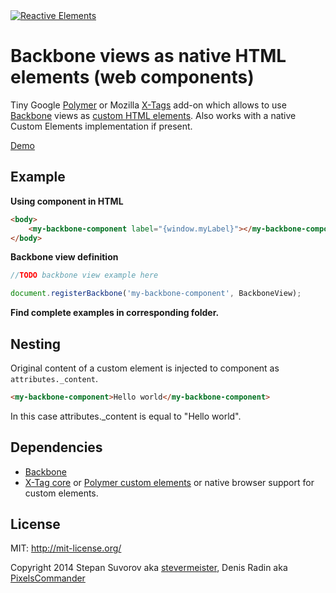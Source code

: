 <a href="http://pixelscommander.com/polygon/backbone-elements/demo/#.U0LMA62Sy7o">
    <img alt="Reactive Elements" src="http://pixelscommander.com/polygon/backbone-elements/assets/backbone-elements-logo-small.png"/>
</a>

Backbone views as native HTML elements (web components)
=======================================================

Tiny Google [Polymer](http://polymer-project.org) or Mozilla [X-Tags](http://www.x-tags.org/) add-on which allows to use [Backbone](https://github.com/jashkenas/backbone/) views as [custom HTML elements](http://w3c.github.io/webcomponents/spec/custom/). Also works with a native Custom Elements implementation if present.

[Demo](http://pixelscommander.com/polygon/backbone-elements/demo/)

Example
-------

**Using component in HTML**

```html
<body>
	<my-backbone-component label="{window.myLabel}"></my-backbone-component>
</body>
```

**Backbone view definition**
```js
//TODO backbone view example here

document.registerBackbone('my-backbone-component', BackboneView);
```

**Find complete examples in corresponding folder.**

Nesting
-------

Original content of a custom element is injected to component as ```attributes._content```.

```html
<my-backbone-component>Hello world</my-backbone-component>
```

In this case attributes._content is equal to "Hello world".


Dependencies
------------

- [Backbone](https://github.com/jashkenas/backbone/)
- [X-Tag core](https://github.com/x-tag/core) or [Polymer custom elements](https://github.com/Polymer/CustomElements) or native browser support for custom elements.

License
-------

MIT: http://mit-license.org/

Copyright 2014 Stepan Suvorov aka [stevermeister](http://github.com/stevermeister), Denis Radin aka [PixelsCommander](http://pixelscommander.com)
